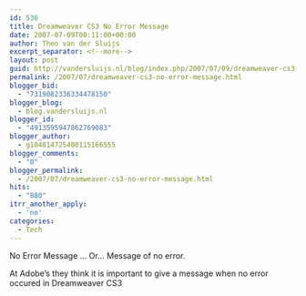 ```yaml
---
id: 536
title: Dreamweaver CS3 No Error Message
date: 2007-07-09T00:11:00+00:00
author: Theo van der Sluijs
excerpt_separator: <!--more-->
layout: post
guid: http://vandersluijs.nl/blog/index.php/2007/07/09/dreamweaver-cs3-no-error-message/
permalink: /2007/07/dreamweaver-cs3-no-error-message.html
blogger_bid:
  - "7319082336334478150"
blogger_blog:
  - blog.vandersluijs.nl
blogger_id:
  - "4913595947862769083"
blogger_author:
  - g104814725400115166555
blogger_comments:
  - "0"
blogger_permalink:
  - /2007/07/dreamweaver-cs3-no-error-message.html
hits:
  - "880"
itrr_another_apply:
  - 'no'
categories:
  - Tech
---
```

No Error Message &#8230; Or&#8230; Message of no error.

At Adobe&#8217;s they think it is important to give a message when no error occured in Dreamweaver CS3

<a name="more"></a>